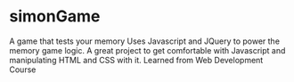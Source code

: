 # simonGame
A game that tests your memory
Uses Javascript and JQuery to power the memory game logic. A great project to get comfortable with Javascript and manipulating HTML and CSS with it.
Learned from Web Development Course
